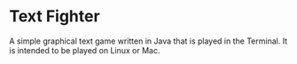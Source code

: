 # Text Fighter


A simple graphical text game written in Java that is played in the Terminal. It is intended to be played on Linux or Mac.


